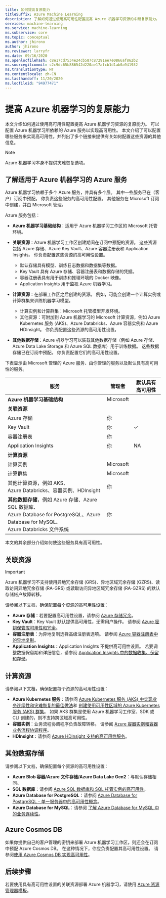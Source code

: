 ```yaml
---
title: 如何提高复原能力
titleSuffix: Azure Machine Learning
description: 了解如何通过使用高可用性配置提高 Azure 机器学习资源的中断复原能力。
services: machine-learning
ms.service: machine-learning
ms.subservice: core
ms.topic: conceptual
ms.author: jhirono
author: jhirono
ms.reviewer: larryfr
ms.date: 09/16/2020
ms.openlocfilehash: c8e17cd7534e24cb587c87291ee7e0866af862b2
ms.sourcegitcommit: c2c9dc65b886542d220ae17afcb1d1ab0a941932
ms.translationtype: HT
ms.contentlocale: zh-CN
ms.lasthandoff: 11/20/2020
ms.locfileid: "94977471"
---
```

# <a name="increase-azure-machine-learning-resiliency"></a>提高 Azure 机器学习的复原能力



本文介绍如何通过使用高可用性配置提高 Azure 机器学习资源的复原能力。 可以配置 Azure 机器学习所依赖的 Azure 服务以实现高可用性。 本文介绍了可以配置哪些服务来实现高可用性，并列出了多个链接来提供有关如何配置这些资源的其他信息。

> [!NOTE]
> Azure 机器学习本身不提供灾难恢复选项。

## <a name="understand-azure-services-for-azure-machine-learning"></a>了解适用于 Azure 机器学习的 Azure 服务

Azure 机器学习依赖于多个 Azure 服务，并具有多个层。 其中一些服务已在（客户）订阅中预配。 你负责这些服务的高可用性配置。 其他服务在 Microsoft 订阅中创建，并由 Microsoft 管理。 

Azure 服务包括：

* **Azure 机器学习基础结构**：适用于 Azure 机器学习工作区的 Microsoft 托管环境。

* **关联资源**：Azure 机器学习工作区创建期间在订阅中预配的资源。 这些资源包括 Azure 存储、Azure Key Vault、Azure 容器注册表和 Application Insights。 你负责配置这些资源的高可用性设置。
  * 默认存储具有模型、训练日志数据和数据集等数据。
  * Key Vault 具有 Azure 存储、容器注册表和数据存储的凭据。
  * 容器注册表具有用于训练和推理环境的 Docker 映像。
  * Application Insights 用于监视 Azure 机器学习。

* **计算资源**：在部署工作区之后创建的资源。 例如，可能会创建一个计算实例或计算群集来训练机器学习模型。
  * 计算实例和计算群集：Microsoft 托管模型开发环境。
  * 其他资源：可附加到 Azure 机器学习的 Microsoft 计算资源，例如 Azure Kubernetes 服务 (AKS)、Azure Databricks、Azure 容器实例和 Azure HDInsight。 你负责配置这些资源的高可用性设置。

* **其他数据存储**：Azure 机器学习可以装载其他数据存储（例如 Azure 存储、Azure Data Lake Storage 和 Azure SQL 数据库）用于训练数据。  这些数据存储已在订阅中预配。 你负责配置它们的高可用性设置。

下表显示由 Microsoft 管理的 Azure 服务、由你管理的服务以及默认具有高可用性的服务。

| 服务 | 管理者 | 默认具有高可用性 |
| ----- | ----- | ----- |
| **Azure 机器学习基础结构** | Microsoft | |
| **关联资源** |
| Azure 存储 | 你 | |
| Key Vault | 你 | ✓ |
| 容器注册表 | 你 | |
| Application Insights | 你 | NA |
| **计算资源** |
| 计算实例 | Microsoft |  |
| 计算群集 | Microsoft |  |
| 其他计算资源，例如 AKS、 <br>Azure Databricks、容器实例、HDInsight | 你 |  |
| **其他数据存储**，例如 Azure 存储、Azure SQL 数据库、<br> Azure Database for PostgreSQL、Azure Database for MySQL、 <br>Azure Databricks 文件系统 | 你 | |

本文的其余部分介绍如何使这些服务具有高可用性。

## <a name="associated-resources"></a>关联资源

> [!IMPORTANT]
> Azure 机器学习不支持使用异地冗余存储 (GRS)、异地区域冗余存储 (GZRS)、读取访问异地冗余存储 (RA-GRS) 或读取访问异地区域冗余存储 (RA-GZRS) 的默认存储帐户故障转移。

请参阅以下文档，确保配置每个资源的高可用性设置：

* **Azure 存储**：若要配置高可用性设置，请参阅 [Azure 存储冗余](/storage/common/storage-redundancy)。
* **Key Vault**：Key Vault 默认提供高可用性，无需用户操作。  请参阅 [Azure 密钥保管库可用性和冗余](/key-vault/general/disaster-recovery-guidance)。
* **容器注册表**：为异地复制选择高级注册表选项。 请参阅 [Azure 容器注册表中的异地复制](/container-registry/container-registry-geo-replication)。
* **Application Insights**：Application Insights 不提供高可用性设置。 若要调整数据保留期和详细信息，请参阅 [Application Insights 中的数据收集、保留和存储](/azure-monitor/app/data-retention-privacy#how-long-is-the-data-kept)。

## <a name="compute-resources"></a>计算资源

请参阅以下文档，确保配置每个资源的高可用性设置：

* **Azure Kubernetes 服务**：请参阅 [Azure Kubernetes 服务 (AKS) 中实现业务连续性和灾难恢复的最佳做法](/aks/operator-best-practices-multi-region)和 [创建使用可用性区域的 Azure Kubernetes 服务 (AKS) 群集](/aks/availability-zones)。 如果 AKS 群集是使用 Azure 机器学习工作室、SDK 或 CLI 创建的，则不支持跨区域高可用性。
* **容器实例**：业务流程协调程序负责故障转移。 请参阅 [Azure 容器实例和容器业务流程协调程序](/container-instances/container-instances-orchestrator-relationship)。
* **HDInsight**：请参阅 [Azure HDInsight 支持的高可用性服务](/hdinsight/hdinsight-high-availability-components)。

## <a name="additional-data-stores"></a>其他数据存储

请参阅以下文档，确保配置每个资源的高可用性设置：

* **Azure Blob 容器/Azure 文件存储/Azure Data Lake Gen2**：与默认存储相同。
* **SQL 数据库**：请参阅 [Azure SQL 数据库和 SQL 托管实例的高可用性](../azure-sql/database/high-availability-sla.md)。
* **Azure Database for PostgreSQL**：请参阅 [Azure Database for PostgreSQL - 单一服务器中的高可用性概念](/postgresql/concepts-high-availability)。
* **Azure Database for MySQL**：请参阅 [了解 Azure Database for MySQL 中的业务连续性](/mysql/concepts-business-continuity)。

## <a name="azure-cosmos-db"></a>Azure Cosmos DB

如果你提供自己的客户管理的密钥来部署 Azure 机器学习工作区，则还会在订阅中预配 Azure Cosmos DB。 在这种情况下，你应负责配置其高可用性设置。 请参阅[使用 Azure Cosmos DB 实现高可用性](/cosmos-db/high-availability)。

## <a name="next-steps"></a>后续步骤

若要使用具有高可用性设置的关联资源部署 Azure 机器学习，请使用 [Azure 资源管理器模板](https://github.com/Azure/azure-quickstart-templates/tree/master/201-machine-learning-advanced)。